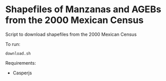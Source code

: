 Shapefiles of Manzanas and AGEBs from the 2000 Mexican Census
===============================================================

Script to download shapefiles from the 2000 Mexican Census

To run:

```
download.sh
```

Requirements:

* Casperjs


